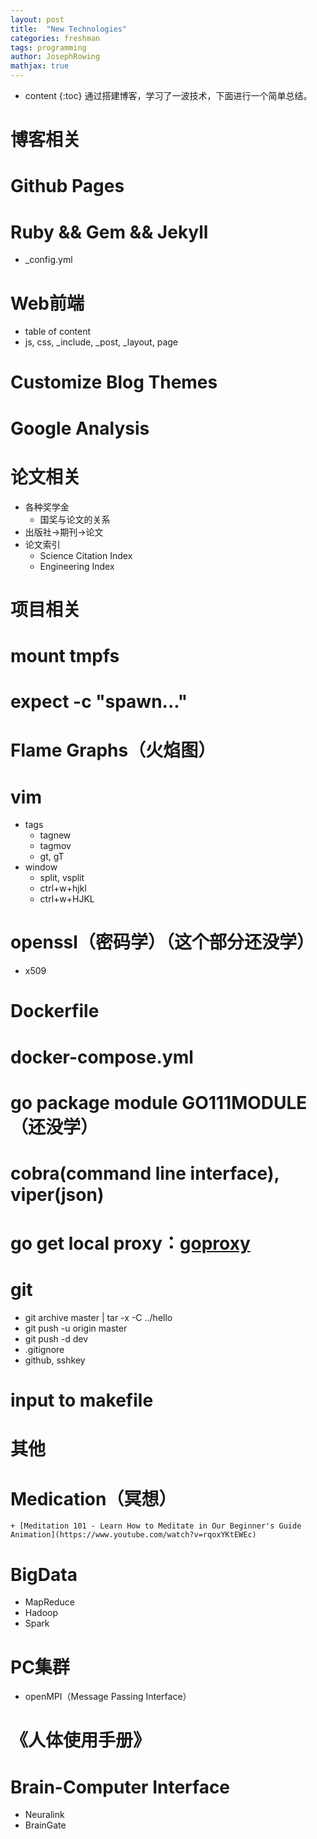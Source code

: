 ```yaml
---
layout: post
title:  "New Technologies"
categories: freshman
tags: programming
author: JosephRowing
mathjax: true
---
```

* content
{:toc}
通过搭建博客，学习了一波技术，下面进行一个简单总结。
# 博客相关
# Github Pages
# Ruby && Gem && Jekyll
+ _config.yml
# Web前端
+ table of content
+ js, css, _include, _post, _layout, page
# Customize Blog Themes
# Google Analysis
# 论文相关
+ 各种奖学金
    + 国奖与论文的关系
+ 出版社->期刊->论文
+ 论文索引
    + Science Citation Index
    + Engineering Index

# 项目相关
# mount tmpfs
# expect -c "spawn..."
# Flame Graphs（火焰图）
# vim
+ tags
    + tagnew
    + tagmov
    + gt, gT
+ window
    + split, vsplit
    + ctrl+w+hjkl
    + ctrl+w+HJKL
# openssl（密码学）（这个部分还没学）
+ x509
# Dockerfile
# docker-compose.yml
# go package module GO111MODULE（还没学）
# cobra(command line interface), viper(json)
# go get local proxy：[goproxy](https://goproxy.cn/)
# git
+ git archive master | tar -x -C ../hello
+ git push -u origin master
+ git push -d dev
+ .gitignore
+ github, sshkey
# input to makefile

# 其他
# Medication（冥想）
	+ [Meditation 101 - Learn How to Meditate in Our Beginner's Guide Animation](https://www.youtube.com/watch?v=rqoxYKtEWEc)
# BigData
+ MapReduce
+ Hadoop
+ Spark
# PC集群
+ openMPI（Message Passing Interface）
# 《人体使用手册》
# Brain-Computer Interface
+ Neuralink
+ BrainGate
